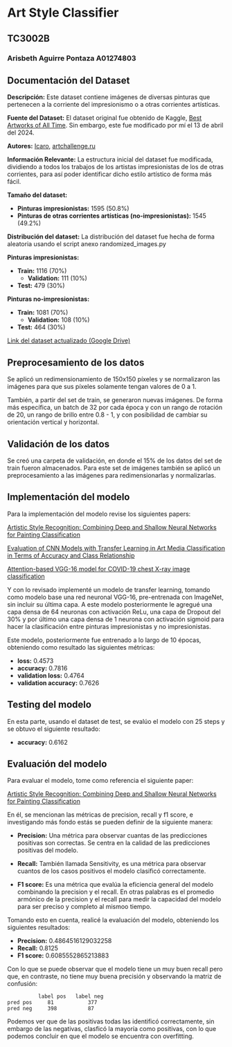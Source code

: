 # Art Style Classifier

## TC3002B

### Arisbeth Aguirre Pontaza A01274803

## Documentación del Dataset

**Descripción:** Este dataset contiene imágenes de diversas pinturas que pertenecen a la corriente del impresionismo o a otras corrientes artísticas.

**Fuente del Dataset:** El dataset original fue obtenido de Kaggle, [Best Artworks of All Time](https://www.kaggle.com/datasets/ikarus777/best-artworks-of-all-time/data). Sin embargo, este fue modificado por mí el 13 de abril del 2024.

**Autores:** [Icaro](https://www.kaggle.com/ikarus777), [artchallenge.ru](https://artchallenge.ru/?lang=en)

**Información Relevante:** La estructura inicial del dataset fue modificada, dividiendo a todos los trabajos de los artistas impresionistas de los de otras corrientes, para así poder identificar dicho estilo artístico de forma más fácil.

**Tamaño del dataset:**

- **Pinturas impresionistas:** 1595 (50.8%)
- **Pinturas de otras corrientes artísticas (no-impresionistas):** 1545 (49.2%)

**Distribución del dataset:**
La distribución del dataset fue hecha de forma aleatoria usando el script anexo randomized_images.py

**Pinturas impresionistas:**

- **Train:** 1116 (70%)
  - **Validation:** 111 (10%)
- **Test:** 479 (30%)

**Pinturas no-impresionistas:**

- **Train:** 1081 (70%)
  - **Validation:** 108 (10%)
- **Test:** 464 (30%)

[Link del dataset actualizado (Google Drive)](https://drive.google.com/drive/folders/13U8wAopsLEXEF5I0QQ_WmhCwxb_A8Uqy?usp=sharing)

## Preprocesamiento de los datos

Se aplicó un redimensionamiento de 150x150 píxeles y se normalizaron las imágenes para que sus píxeles solamente tengan valores de 0 a 1.

También, a partir del set de train, se generaron nuevas imágenes. De forma más específica, un batch de 32 por cada época y con un rango de rotación de 20, un rango de brillo entre 0.8 - 1, y con posibilidad de cambiar su orientación vertical y horizontal.

## Validación de los datos

Se creó una carpeta de validación, en donde el 15% de los datos del set de train fueron almacenados. Para este set de imágenes también se aplicó un preprocesamiento a las imágenes para redimensionarlas y normalizarlas.

## Implementación del modelo

Para la implementación del modelo revise los siguientes papers:

[Artistic Style Recognition: Combining Deep and Shallow Neural Networks for Painting Classification](https://www.mdpi.com/2227-7390/11/22/4564)

[Evaluation of CNN Models with Transfer Learning in Art Media Classification in Terms of Accuracy and Class Relationship](https://www.polibits.cidetec.ipn.mx/ojs/index.php/CyS/article/view/4895/3668)

[Attention-based VGG-16 model for COVID-19 chest X-ray image classification](https://link.springer.com/article/10.1007/s10489-020-02055-x)

Y con lo revisado implementé un modelo de transfer learning, tomando como modelo base una red neuronal VGG-16, pre-entrenada con ImageNet, sin incluir su última capa. A este modelo posteriormente le agregué una capa densa de 64 neuronas con activación ReLu, una capa de Dropout del 30% y por último una capa densa de 1 neurona con activación sigmoid para hacer la clasificación entre pinturas impresionistas y no impresionistas.

Este modelo, posteriormente fue entrenado a lo largo de 10 épocas, obteniendo como resultado las siguientes métricas:

- **loss:** 0.4573
- **accuracy:** 0.7816
- **validation loss:** 0.4764
- **validation accuracy:** 0.7626

## Testing del modelo

En esta parte, usando el dataset de test, se evalúo el modelo con 25 steps y se obtuvo el siguiente resultado:

- **accuracy:** 0.6162

## Evaluación del modelo

Para evaluar el modelo, tome como referencia el siguiente paper:

[Artistic Style Recognition: Combining Deep and Shallow Neural Networks for Painting Classification](https://www.mdpi.com/2227-7390/11/22/4564)

En él, se mencionan las métricas de precision, recall y f1 score, e investigando más fondo estás se pueden definir de la siguiente manera:

- **Precision:** Una métrica para observar cuantas de las predicciones positivas son correctas. Se centra en la calidad de las predicciones positivas del modelo.

- **Recall:** También llamada Sensitivity, es una métrica para observar cuantos de los casos positivos el modelo clasificó correctamente.

- **F1 score:** Es una métrica que evalúa la eficiencia general del modelo combinando la precision y el recall. En otras palabras es el promedio armónico de la precision y el recall para medir la capacidad del modelo para ser preciso y completo al mismoo tiempo.

Tomando esto en cuenta, realicé la evaluación del modelo, obteniendo los siguientes resultados:

- **Precision:** 0.4864516129032258
- **Recall:** 0.8125
- **F1 score:** 0.6085552865213883

Con lo que se puede observar que el modelo tiene un muy buen recall pero que, en contraste, no tiene muy buena precisión y observando la matriz de confusión:

```
          label pos   label neg
pred pos     81           377
pred neg     398          87

```

Podemos ver que de las positivas todas las identificó correctamente, sin embargo de las negativas, clasficó la mayoría como positivas, con lo que podemos concluir en que el modelo se encuentra con overfitting.
